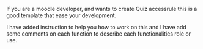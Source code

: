 If you are a moodle developer, and wants to create Quiz accessrule this is a good template that ease your development.

I have added instruction to help you how to work on this and I have add some comments on each function to describe each functionalities role or use.


